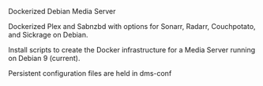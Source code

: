 Dockerized Debian Media Server

Dockerized Plex and Sabnzbd with options for Sonarr, Radarr, Couchpotato, and Sickrage on Debian.

Install scripts to create the Docker infrastructure 
for a Media Server running on Debian 9 (current).

Persistent configuration files are held in dms-conf
